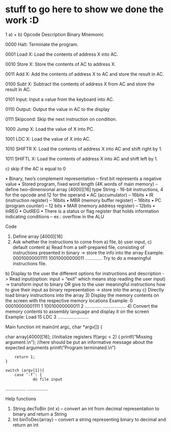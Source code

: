 # stuff to go here to show we done the work :D
1 a) + b)
Opcode	Description
Binary	Mnemonic

0000	Halt:	Terminate the program.

0001	Load X:	Load the contents of address X into AC.

0010	Store X:	Store the contents of AC to address X.

0011	Add X:	Add the contents of address X to AC and store the result in AC.

0100	Subt X: Subtract the contents of address X from AC and store the result in AC.

0101	Input:	Input a value from the keyboard into AC.

0110	Output:	Output the value in AC to the display

0111	Skipcond:	Skip the next instruction on condition.

1000	Jump X:	Load the value of X into PC.

1001	LDC X:	Load the value of X into AC.

1010	SHIFTR X:	Load the contents of address X into AC and shift right by 1.

1011	SHIFTL X:	Load the contents of address X into AC and shift left by 1.


c) skip if the AC is equal to 0

•	Binary, two’s complement representation – first bit represents a negative value
•	Stored program, fixed word length (4K words of main memory) – define two-dimensional array [4000][16] type String - 16-bit instructions, 4 for the opcode and 12 for the operand
•	AC (accumulator) – 16bits
•	IR (instruction register) – 16bits
•	MBR (memory buffer register) – 16bits
•	PC (program counter) – 12 bits
•	MAR (memory address register) – 12bits
•	InREG
•	OutREG
•	There is a status or flag register that holds information indicating conditions – ex.: overflow in the ALU

Code
1)	Define array [4000][16]
2)	Ask whether the instructions to come from a) file, b) user input, c) default content
a)	Read from a self-prepared file, consisting of instructions presented in binary -> store the info into the array
Example:
00010000001111
10010000000011
………….
Try to do a meaningful instructions file.
        
b)	Display to the user the different options for instructions and description -> Read input(option: input = “exit” which means stop reading the user input) -> transform input to binary OR give to the user meaningful instructions how to give their input as binary representation -> store into the array
c)	Directly load binary instructions into the array
3)	Display the memory contents on the screen with the respective memory locations
Example:
0    00010000001111
1    10010000000011
2    ………….
………………
4)	Convert the memory contents to assembly language and display it on the screen
Example:
Load 15
LDC 3
……………………

Main function
int main(int argc, char *argv[])
{

char array[4000][16];
//initialize registers
	If(argc < 2)
	{
		printf(“Missing argument.\n”);
		//here should be put an informative message about the expected arguments 
		printf(“Program terminated.\n”)

		return 1;
	}
	
	switch (argv[1]){
		case ‘-f’: {
				do file input
…………….
…………….




Help functions
1)	String decToBin (int x) – convert an int from decimal representation to binary and return a String
2)	Int binToDec(array) – convert a string representing binary to decimal and return an int
